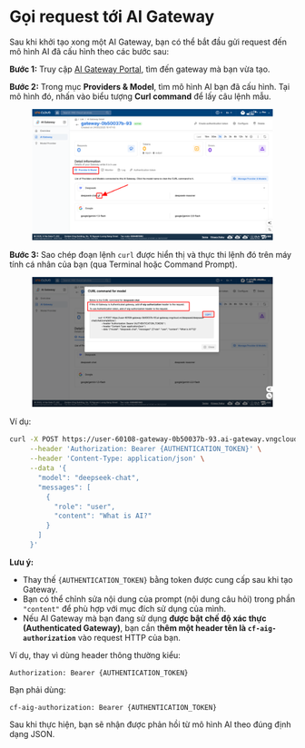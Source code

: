# Gọi request tới AI Gateway

Sau khi khởi tạo xong một AI Gateway, bạn có thể bắt đầu gửi request đến mô hình AI đã cấu hình theo các bước sau:

**Bước 1:** Truy cập [AI Gateway Portal](http://aigateway.console.vngcloud.vn/), tìm đến gateway mà bạn vừa tạo.

**Bước 2:** Trong mục **Providers & Model**, tìm mô hình AI bạn đã cấu hình. Tại mô hình đó, nhấn vào biểu tượng **Curl command** để lấy câu lệnh mẫu.

<figure><img src="../../../.gitbook/assets/image (4) (1) (1) (1) (1) (1) (1).png" alt=""><figcaption></figcaption></figure>

**Bước 3:** Sao chép đoạn lệnh `curl` được hiển thị và thực thi lệnh đó trên máy tính cá nhân của bạn (qua Terminal hoặc Command Prompt).

<figure><img src="../../../.gitbook/assets/image (5) (1) (1) (1) (1) (1) (1).png" alt=""><figcaption></figcaption></figure>

Ví dụ:

```bash
curl -X POST https://user-60108-gateway-0b50037b-93.ai-gateway.vngcloud.vn/deepseek/deepseek-chat/chat/completions \
     --header 'Authorization: Bearer {AUTHENTICATION_TOKEN}' \
     --header 'Content-Type: application/json' \
     --data '{
       "model": "deepseek-chat",
       "messages": [
         {
           "role": "user",
           "content": "What is AI?"
         }
       ]
     }'
```

**Lưu ý:**

* Thay thế `{AUTHENTICATION_TOKEN}` bằng token được cung cấp sau khi tạo Gateway.
* Bạn có thể chỉnh sửa nội dung của prompt (nội dung câu hỏi) trong phần `"content"` để phù hợp với mục đích sử dụng của mình.
* Nếu AI Gateway mà bạn đang sử dụng **được bật chế độ xác thực (Authenticated Gateway)**, bạn cần t**hêm một header tên là `cf-aig-authorization`** vào request HTTP của bạn.&#x20;

Ví dụ, thay vì dùng header thông thường kiểu:

```http
Authorization: Bearer {AUTHENTICATION_TOKEN}
```

Bạn phải dùng:

```http
cf-aig-authorization: Bearer {AUTHENTICATION_TOKEN}
```

Sau khi thực hiện, bạn sẽ nhận được phản hồi từ mô hình AI theo đúng định dạng JSON.
